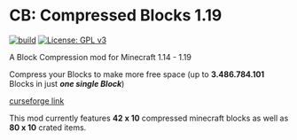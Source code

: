 # CB: Compressed Blocks 1.19

[![build](https://github.com/sa-shiro/Minecraft-Compressed-Blocks/actions/workflows/build.yml/badge.svg)](https://github.com/sa-shiro/Minecraft-Compressed-Blocks/actions/workflows/build.yml)
[![License: GPL v3](https://img.shields.io/badge/License-GPLv3-blue.svg)](https://www.gnu.org/licenses/gpl-3.0)

A Block Compression mod for Minecraft 1.14 - 1.19

Compress your Blocks to make more free space (up to **3.486.784.101** Blocks in just ***one single Block***)<br>

[curseforge link](https://www.curseforge.com/minecraft/mc-mods/cb-compressed-blocks)

This mod currently features <b>42 x 10</b> compressed minecraft blocks as well as <b>80 x 10</b> crated items.